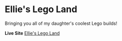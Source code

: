 # Ellie's Lego Land

Bringing you all of my daughter's coolest Lego builds!

**Live Site** [Ellie's Lego Land](https://ellies-lego-land.vercel.app/)
